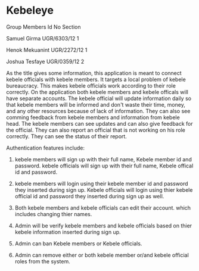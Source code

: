 # Kebeleye
Group Members   	     Id No	      Section

Samuel Girma	        UGR/6303/12      1

Henok Mekuanint   	  UGR/2272/12  	   1

Joshua Tesfaye  	    UGR/0359/12   	 2
                                                                                                                                   
As the title gives some information, this application is meant to connect kebele officials with kebele members. It targets a local problem of kebele bureaucracy. This makes kebele officials work according to their role correctly. On the application both kebele members and kebele officals will have separate accounts. The kebele official will update information daily so that kebele members will be informed and don't waste their time, money, and any other resources because of lack of information. They can also see comming feedback from kebele members and information from kebele head. The kebele members can see updates and can also give feedback for the official. They can also report an official that is not working on his role correctly. They can see the status of their report.

Authentication features include:

1. kebele members will sign up with their full name, Kebele member id and password. kebele officials will sign up with their full name, Kebele offical id and password.

2. kebele members will login using their kebele member id and password they inserted during sign up. Kebele officials will login using thier kebele official id and password they inserted during sign up as well.

3. Both kebele members and kebele officials can edit their account. which includes changing thier names.

4. Admin will be verify kebele members and kebele officials based on thier kebele information inserted during sign up.

5. Admin can ban Kebele members or Kebele officials.

6. Admin can remove either or both kebele member or/and kebele official roles from the system.
